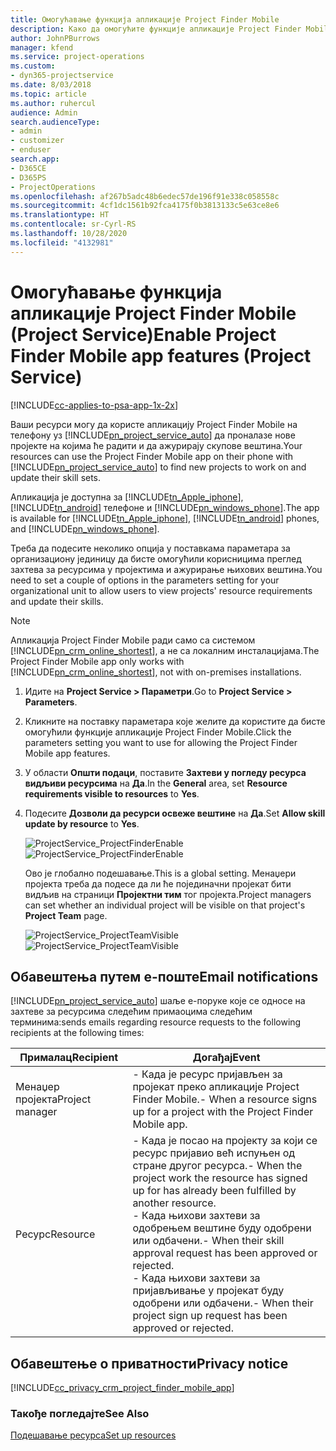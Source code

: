 ```yaml
---
title: Омогућавање функција апликације Project Finder Mobile
description: Како да омогућите функције апликације Project Finder Mobile за апликацију Project Service
author: JohnPBurrows
manager: kfend
ms.service: project-operations
ms.custom:
- dyn365-projectservice
ms.date: 8/03/2018
ms.topic: article
ms.author: ruhercul
audience: Admin
search.audienceType:
- admin
- customizer
- enduser
search.app:
- D365CE
- D365PS
- ProjectOperations
ms.openlocfilehash: af267b5adc48b6edec57de196f91e338c058558c
ms.sourcegitcommit: 4cf1dc1561b92fca4175f0b3813133c5e63ce8e6
ms.translationtype: HT
ms.contentlocale: sr-Cyrl-RS
ms.lasthandoff: 10/28/2020
ms.locfileid: "4132981"
---
```

# <a name="enable-project-finder-mobile-app-features-project-service"></a><span data-ttu-id="ab6e5-103">Омогућавање функција апликације Project Finder Mobile (Project Service)</span><span class="sxs-lookup"><span data-stu-id="ab6e5-103">Enable Project Finder Mobile app features (Project Service)</span></span>

[!INCLUDE[cc-applies-to-psa-app-1x-2x](../includes/cc-applies-to-psa-app-1x-2x.md)]

<span data-ttu-id="ab6e5-104">Ваши ресурси могу да користе апликацију Project Finder Mobile на телефону уз [!INCLUDE[pn_project_service_auto](../includes/pn-project-service-auto.md)] да проналазе нове пројекте на којима ће радити и да ажурирају скупове вештина.</span><span class="sxs-lookup"><span data-stu-id="ab6e5-104">Your resources can use the Project Finder Mobile app on their phone with [!INCLUDE[pn_project_service_auto](../includes/pn-project-service-auto.md)] to find new projects to work on and update their skill sets.</span></span>  
  
 <span data-ttu-id="ab6e5-105">Апликација је доступна за [!INCLUDE[tn_Apple_iphone](../includes/tn-apple-iphone.md)], [!INCLUDE[tn_android](../includes/tn-android.md)] телефоне и [!INCLUDE[pn_windows_phone](../includes/pn-windows-phone.md)].</span><span class="sxs-lookup"><span data-stu-id="ab6e5-105">The app is available for [!INCLUDE[tn_Apple_iphone](../includes/tn-apple-iphone.md)], [!INCLUDE[tn_android](../includes/tn-android.md)] phones, and [!INCLUDE[pn_windows_phone](../includes/pn-windows-phone.md)].</span></span>  
  
 <span data-ttu-id="ab6e5-106">Треба да подесите неколико опција у поставкама параметара за организациону јединицу да бисте омогућили корисницима преглед захтева за ресурсима у пројектима и ажурирање њихових вештина.</span><span class="sxs-lookup"><span data-stu-id="ab6e5-106">You need to set a couple of options in the parameters setting for your organizational unit to allow users to view projects' resource requirements and update their skills.</span></span>  
  
> [!NOTE]
>  <span data-ttu-id="ab6e5-107">Апликација Project Finder Mobile ради само са системом [!INCLUDE[pn_crm_online_shortest](../includes/pn-crm-online-shortest.md)], а не са локалним инсталацијама.</span><span class="sxs-lookup"><span data-stu-id="ab6e5-107">The Project Finder Mobile app only works with [!INCLUDE[pn_crm_online_shortest](../includes/pn-crm-online-shortest.md)], not with on-premises installations.</span></span>  
  
1. <span data-ttu-id="ab6e5-108">Идите на **Project Service > Параметри**.</span><span class="sxs-lookup"><span data-stu-id="ab6e5-108">Go to **Project Service > Parameters**.</span></span>  
  
2. <span data-ttu-id="ab6e5-109">Кликните на поставку параметара које желите да користите да бисте омогућили функције апликације Project Finder Mobile.</span><span class="sxs-lookup"><span data-stu-id="ab6e5-109">Click the parameters setting you want to use for allowing the Project Finder Mobile app features.</span></span>  
  
3. <span data-ttu-id="ab6e5-110">У области **Општи подаци**, поставите **Захтеви у погледу ресурса видљиви ресурсима** на **Да**.</span><span class="sxs-lookup"><span data-stu-id="ab6e5-110">In the **General** area, set **Resource requirements visible to resources** to **Yes**.</span></span>  
  
4. <span data-ttu-id="ab6e5-111">Подесите **Дозволи да ресурси освеже вештине** на **Да**.</span><span class="sxs-lookup"><span data-stu-id="ab6e5-111">Set **Allow skill update by resource** to **Yes**.</span></span>  
  
   <span data-ttu-id="ab6e5-112">![ProjectService_ProjectFinderEnable](../psa/media/project-service-project-finder-enable.png "ProjectService_ProjectFinderEnable")</span><span class="sxs-lookup"><span data-stu-id="ab6e5-112">![ProjectService_ProjectFinderEnable](../psa/media/project-service-project-finder-enable.png "ProjectService_ProjectFinderEnable")</span></span>  
  
   <span data-ttu-id="ab6e5-113">Ово је глобално подешавање.</span><span class="sxs-lookup"><span data-stu-id="ab6e5-113">This is a global setting.</span></span> <span data-ttu-id="ab6e5-114">Менаџери пројекта треба да подесе да ли ће појединачни пројекат бити видљив на страници **Пројектни тим** тог пројекта.</span><span class="sxs-lookup"><span data-stu-id="ab6e5-114">Project managers can set whether an individual project will be visible on that project's **Project Team** page.</span></span>  
  
   <span data-ttu-id="ab6e5-115">![ProjectService_ProjectTeamVisible](../psa/media/project-service-project-team-visible.png "ProjectService_ProjectTeamVisible")</span><span class="sxs-lookup"><span data-stu-id="ab6e5-115">![ProjectService_ProjectTeamVisible](../psa/media/project-service-project-team-visible.png "ProjectService_ProjectTeamVisible")</span></span>  
  
## <a name="email-notifications"></a><span data-ttu-id="ab6e5-116">Обавештења путем е-поште</span><span class="sxs-lookup"><span data-stu-id="ab6e5-116">Email notifications</span></span>  
 [!INCLUDE[pn_project_service_auto](../includes/pn-project-service-auto.md)] <span data-ttu-id="ab6e5-117">шаље е-поруке које се односе на захтеве за ресурсима следећим примаоцима следећим терминима:</span><span class="sxs-lookup"><span data-stu-id="ab6e5-117">sends emails regarding resource requests to the following recipients at the following times:</span></span>  
  
|<span data-ttu-id="ab6e5-118">Прималац</span><span class="sxs-lookup"><span data-stu-id="ab6e5-118">Recipient</span></span>|<span data-ttu-id="ab6e5-119">Догађај</span><span class="sxs-lookup"><span data-stu-id="ab6e5-119">Event</span></span>|  
|---------------|-----------|  
|<span data-ttu-id="ab6e5-120">Менаџер пројекта</span><span class="sxs-lookup"><span data-stu-id="ab6e5-120">Project manager</span></span>|<span data-ttu-id="ab6e5-121">-   Када је ресурс пријављен за пројекат преко апликације Project Finder Mobile.</span><span class="sxs-lookup"><span data-stu-id="ab6e5-121">-   When a resource signs up for a project with the Project Finder Mobile app.</span></span>|  
|<span data-ttu-id="ab6e5-122">Ресурс</span><span class="sxs-lookup"><span data-stu-id="ab6e5-122">Resource</span></span>|<span data-ttu-id="ab6e5-123">-   Када је посао на пројекту за који се ресурс пријавио већ испуњен од стране другог ресурса.</span><span class="sxs-lookup"><span data-stu-id="ab6e5-123">-   When the project work the resource has signed up for has already been fulfilled by another resource.</span></span><br /><span data-ttu-id="ab6e5-124">-   Када њихови захтеви за одобрењем вештине буду одобрени или одбачени.</span><span class="sxs-lookup"><span data-stu-id="ab6e5-124">-   When their skill approval request has been approved or rejected.</span></span><br /><span data-ttu-id="ab6e5-125">-   Када њихови захтеви за пријављивање у пројекат буду одобрени или одбачени.</span><span class="sxs-lookup"><span data-stu-id="ab6e5-125">-   When their project sign up request has been approved or rejected.</span></span>|  
  
## <a name="privacy-notice"></a><span data-ttu-id="ab6e5-126">Обавештење о приватности</span><span class="sxs-lookup"><span data-stu-id="ab6e5-126">Privacy notice</span></span>  
 [!INCLUDE[cc_privacy_crm_project_finder_mobile_app](../includes/cc-privacy-crm-project-finder-mobile-app.md)]  
  
### <a name="see-also"></a><span data-ttu-id="ab6e5-127">Такође погледајте</span><span class="sxs-lookup"><span data-stu-id="ab6e5-127">See Also</span></span>  
 [<span data-ttu-id="ab6e5-128">Подешавање ресурса</span><span class="sxs-lookup"><span data-stu-id="ab6e5-128">Set up resources</span></span>](../psa/set-up-resources.md)
